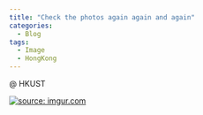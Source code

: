 ```yaml
---
title: "Check the photos again again and again"
categories:
  - Blog
tags:
  - Image
  - HongKong
---
```


@ HKUST

<a href="https://imgur.com/ogsxx2U"><img src="https://i.imgur.com/ogsxx2U.jpg" title="source: imgur.com" /></a>

<script src="https://utteranc.es/client.js"
        repo="serendipityinlife/serendipityinlife.github.io"
        issue-term="pathname"
        theme="github-light"
        crossorigin="anonymous"
        async>
</script>

